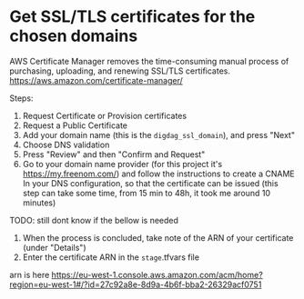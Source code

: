 # Get SSL/TLS certificates for the chosen domains

AWS Certificate Manager removes the time-consuming manual process of purchasing, uploading, and renewing SSL/TLS certificates. <https://aws.amazon.com/certificate-manager/>

Steps:

1. Request Certificate or Provision certificates
1. Request a Public Certificate
1. Add your domain name (this is the `digdag_ssl_domain`), and press "Next"
1. Choose DNS validation
1. Press "Review" and then "Confirm and Request"
1. Go to your domain name provider (for this project it's <https://my.freenom.com/>) and follow the instructions to create a CNAME In your DNS configuration, so that the certificate can be issued (this step can take some time, from 15 min to 48h, it took me around 10 minutes)

TODO: still dont know if the bellow is needed

1. When the process is concluded, take note of the ARN of your certificate (under "Details")
1. Enter the certificate ARN in the `stage`.tfvars file

arn is here https://eu-west-1.console.aws.amazon.com/acm/home?region=eu-west-1#/?id=27c92a8e-8d9a-4b6f-bba2-26329acf0751